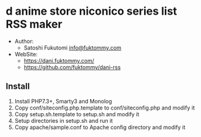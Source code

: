 d anime store niconico series list RSS maker
============================================

* Author:
    * Satoshi Fukutomi <info@fuktommy.com>
* WebSite:
    * https://dani.fuktommy.com/
    * https://github.com/fuktommy/dani-rss

Install
-------

1. Install PHP7.3+, Smarty3 and Monolog
2. Copy conf/siteconfig.php.template to conf/siteconfig.php and modify it
3. Copy setup.sh.template to setup.sh and modify it
4. Setup directories in setup.sh and run it
5. Copy apache/sample.conf to Apache config directory and modify it

